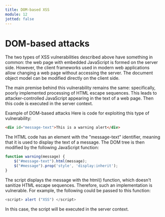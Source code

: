 ```yaml
---
title: DOM-based XSS
module: 12
jotted: false
---
```


# DOM-based attacks

The two types of XSS vulnerabilities described above have something in common: the web page with embedded JavaScript is formed on the server side. However, the client frameworks used in modern web applications allow changing a web page without accessing the server. The document object model can be modified directly on the client side.

The main premise behind this vulnerability remains the same: specifically, poorly implemented processing of HTML escape sequences. This leads to attacker-controlled JavaScript appearing in the text of a web page. Then this code is executed in the server context.

Example of DOM-based attacks
Here is code for exploiting this type of vulnerability:

    
```html
<div id="message-text">This is a warning alert</div>
```

The HTML code has an element with the "message-text" identifier, meaning that it is used to display the text of a message. The DOM tree is then modified by the following JavaScript function:

    
```js
function warning(message) {
    $("#message-text").html(message);
    $("#message").prop('style', 'display:inherit');
}    
```

The script displays the message with the html() function, which doesn't sanitize HTML escape sequences. Therefore, such an implementation is vulnerable. For example, the following could be passed to this function:

```js
<script> alert ("XSS") </script>
```

In this case, the script will be executed in the server context.